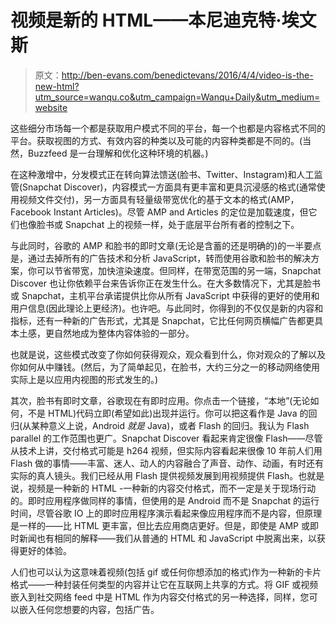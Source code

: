 # 视频是新的 HTML——本尼迪克特·埃文斯

> 原文：<http://ben-evans.com/benedictevans/2016/4/4/video-is-the-new-html?utm_source=wanqu.co&utm_campaign=Wanqu+Daily&utm_medium=website>

这些细分市场每一个都是获取用户模式不同的平台，每一个也都是内容格式不同的平台。获取视图的方式、有效内容的种类以及可能的内容种类都是不同的。(当然，Buzzfeed 是一台理解和优化这种环境的机器。)

在这种激增中，分发模式正在转向算法馈送(脸书、Twitter、Instagram)和人工监管(Snapchat Discover)，内容模式一方面具有更丰富和更具沉浸感的格式(通常使用视频文件交付)，另一方面具有轻量级带宽优化的基于文本的格式(AMP，Facebook Instant Articles)。尽管 AMP and Articles 的定位是加载速度，但它们也像脸书或 Snapchat 上的视频一样，处于底层平台所有者的控制之下。

与此同时，谷歌的 AMP 和脸书的即时文章(无论是含蓄的还是明确的)的一半要点是，通过去掉所有的广告技术和分析 JavaScript，转而使用谷歌和脸书的解决方案，你可以节省带宽，加快渲染速度。但同样，在带宽范围的另一端，Snapchat Discover 也让你依赖平台来告诉你正在发生什么。在大多数情况下，尤其是脸书或 Snapchat，主机平台承诺提供比你从所有 JavaScript 中获得的更好的使用和用户信息(因此理论上更经济)。也许吧。与此同时，你得到的不仅仅是新的内容和指标，还有一种新的广告形式，尤其是 Snapchat，它比任何网页横幅广告都更具本土感，更自然地成为整体内容体验的一部分。

也就是说，这些模式改变了你如何获得观众，观众看到什么，你对观众的了解以及你如何从中赚钱。(然后，为了简单起见，在脸书，大约三分之一的移动网络使用实际上是以应用内视图的形式发生的。)

其次，脸书有即时文章，谷歌现在有即时应用。你点击一个链接，“本地”(无论如何，不是 HTML)代码立即(希望如此)出现并运行。你可以把这看作是 Java 的回归(从某种意义上说，Android *就是* Java)，或者 Flash 的回归。我认为 Flash parallel 的工作范围也更广。Snapchat Discover 看起来肯定很像 Flash——尽管从技术上讲，交付格式可能是 h264 视频，但实际内容看起来很像 10 年前人们用 Flash 做的事情——丰富、迷人、动人的内容融合了声音、动作、动画，有时还有实际的真人镜头。我们已经从用 Flash 提供视频发展到用视频提供 Flash。也就是说，视频是一种新的 HTML -一种新的内容交付格式，而不一定是关于现场行动的。即时应用程序做同样的事情，但使用的是 Android 而不是 Snapchat 的运行时间，尽管谷歌 IO 上的即时应用程序演示看起来像应用程序而不是内容，但原理是一样的——比 HTML 更丰富，但比去应用商店更好。但是，即使是 AMP 或即时新闻也有相同的解释——我们从普通的 HTML 和 JavaScript 中脱离出来，以获得更好的体验。

人们也可以认为这意味着视频(包括 gif 或任何你想添加的格式)作为一种新的卡片格式——一种封装任何类型的内容并让它在互联网上共享的方式。将 GIF 或视频嵌入到社交网络 feed 中是 HTML 作为内容交付格式的另一种选择，同样，您可以嵌入任何您想要的内容，包括广告。